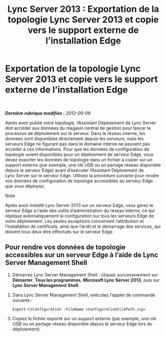 ﻿---
title: 'Lync Server 2013 : Exportation de la topologie Lync Server 2013 et copie vers le support externe de l’installation Edge'
TOCTitle: Exportation de la topologie et copie vers le support externe de l’installation Edge
ms:assetid: def9f416-c519-4a72-b242-7d3057d9c1fd
ms:mtpsurl: https://technet.microsoft.com/fr-fr/library/Gg398983(v=OCS.15)
ms:contentKeyID: 49299065
ms.date: 05/20/2016
mtps_version: v=OCS.15
ms.translationtype: HT
---

# Exportation de la topologie Lync Server 2013 et copie vers le support externe de l’installation Edge

 

_**Dernière rubrique modifiée :** 2012-09-08_

Après avoir publié votre topologie, l’Assistant Déploiement de Lync Server doit accéder aux données du magasin central de gestion pour lancer le processus de déploiement sur le serveur. Dans le réseau interne, les données sont disponibles directement depuis les serveurs, mais les serveurs Edge ne figurant pas dans le domaine interne ne peuvent pas accéder à ces informations. Pour que les données de configuration de topologie soient disponibles pour un déploiement de serveur Edge, vous devez exporter les données de topologie dans un fichier à copier sur un support externe (par exemple, une clé USB ou un partage réseau disponible depuis le serveur Edge) avant d’exécuter l’Assistant Déploiement de Lync Server sur le serveur Edge. Utilisez la procédure suivante pour rendre vos données de configuration de topologie accessibles au serveur Edge que vous déployez.

> [!NOTE]  
> Après avoir installé Lync Server 2013 sur un serveur Edge, vous gérez le serveur Edge à l’aide des outils d’administration du réseau interne, ce qui réplique automatiquement la configuration sur tous les serveurs Edge de votre déploiement. Les seules exceptions concernent l’attribution et l’installation de certificats, ainsi que l’arrêt et le démarrage des services, qui doivent tous deux être effectués sur le serveur Edge.

## Pour rendre vos données de topologie accessibles sur un serveur Edge à l’aide de Lync Server Management Shell

1.  Démarrez Lync Server Management Shell : cliquez successivement sur **Démarrer**, **Tous les programmes**, **Microsoft Lync Server 2013**, puis sur **Lync Server Management Shell**.

2.  Dans Lync Server Management Shell, exécutez l’applet de commande suivante :
    
        Export-CsConfiguration -FileName <ConfigurationFilePath.zip>

3.  Copiez le fichier exporté sur un support externe (par exemple, une clé USB ou un partage réseau disponible depuis le serveur Edge lors du déploiement).

